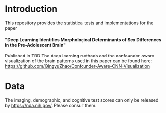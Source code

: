 # Introduction
This repository provides the statistical tests and implementations for the paper 
#### "Deep Learning Identifies Morphological Determinants of Sex Differences in the Pre-Adolescent Brain" 
Published in TBD
The deep learning methods and the confounder-aware visualization of the brain patterns used in this paper can be found here: https://github.com/QingyuZhao/Confounder-Aware-CNN-Visualization

# Data
The imaging, demographic, and cognitive test scores can only be released by https://nda.nih.gov/. Please consult them. 
